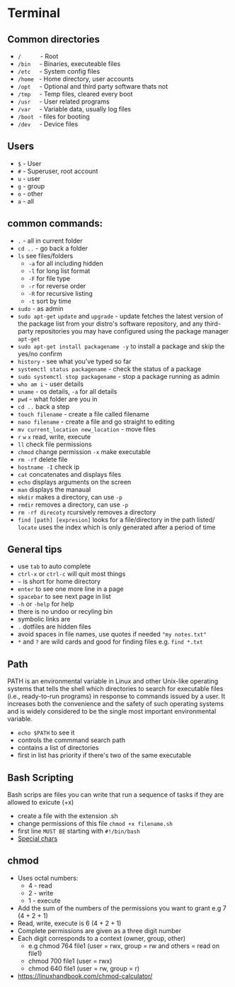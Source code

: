 # Terminal

## Common directories
- `/` &nbsp;&nbsp;&nbsp;&nbsp;&nbsp;&nbsp;&nbsp;&nbsp;&nbsp;&nbsp;- Root  
- `/bin` &nbsp;&nbsp;&nbsp;&nbsp;- Binaries, executeable files
- `/etc` &nbsp;&nbsp;&nbsp;&nbsp;- System config files
- `/home` &nbsp;&nbsp;- Home directory, user accounts
- `/opt` &nbsp;&nbsp;&nbsp;&nbsp;- Optional and third party software thats not
- `/tmp` &nbsp;&nbsp;&nbsp;&nbsp;- Temp files, cleared every boot
- `/usr` &nbsp;&nbsp;&nbsp;&nbsp;- User related programs
- `/var` &nbsp;&nbsp;&nbsp;&nbsp;- Variable data, usually log files
- `/boot` &nbsp;&nbsp;- files for booting
- `/dev` &nbsp;&nbsp;&nbsp;&nbsp;- Device files

## Users
- `$` - User
- `#` - Superuser, root account
- `u` - user
- `g` - group
- `o` - other
- `a` - all

## common commands:
- `.` - all in current folder
- `cd ..` - go back a folder
- `ls` see files/folders
    - `-a` for all including hidden
    - `-l` for long list format
    - `-F` for file type
    - `-r` for reverse order
    - `-R` for recursive listing
    - `-t` sort by time
- `sudo` - as admin
- `sudo apt-get` `update` and `upgrade` - update fetches the latest version of the package list from your distro's software repository, and any third-party repositories you may have configured using the package manager `apt-get`
- `sudo apt-get install packagename -y` to install a package and skip the yes/no confirm
- `history` - see what you've typed so far
- `systemctl status packagename` - check the status of a package 
- `sudo systemctl stop packagename` - stop a package running as admin
- `who am i` - user details
- `uname` - os details, `-a` for all details
- `pwd` -  what folder are you in
- `cd ..` back a step
- `touch filename` - create a file called filename
- `nano filename` - create a file and go straight to editing
- `mv current_location new_location` - move files 
- `r` `w` `x` read, write, execute
- `ll` check file permissions
- `chmod` change permission `-x` make executable
- `rm -rf` delete file
- `hostname -I` check ip
- `cat` concatenates and displays files
- `echo` displays arguments on the screen
- `man` displays the manaual
- `mkdir` makes a directory, can use `-p`
- `rmdir` removes a directory, can use `-p`
- `rm -rf direcoty` rcursively removes a directory
- `find [path] [expresion]` looks for a file/directory in the path listed/ `locate` uses the index which is only generated after a period of time


## General tips
- use `tab` to auto complete
- `ctrl-x` or `ctrl-c` will quit most things
- `~` is short for home directory
- `enter` to see one more line in a page
- `spacebar` to see next page in list
- `-h` or `-help` for help
- there is no undoo or recyling bin
- symbolic links are 
- `.` dotfiles are hidden files
- avoid spaces in file names, use quotes if needed `"my notes.txt"`
- `*` and `?` are wild cards and good for finding files e.g. `find *.txt`


## Path
PATH is an environmental variable in Linux and other Unix-like operating systems that tells the shell which directories to search for executable files (i.e., ready-to-run programs) in response to commands issued by a user. It increases both the convenience and the safety of such operating systems and is widely considered to be the single most important environmental variable. 
- `echo $PATH` to see it
- controls the commmand search path
- contains a list of directories
- first in list has priority if there's two of the same executable 


## Bash Scripting  
Bash scrips are files you can write that run a sequence of tasks if they are allowed to exicute (+x)
- create a file with the extension .sh
- change permissions of this file `chmod +x filename.sh`
- first line `MUST BE` starting with `#!/bin/bash`
- [Special chars](howtogeek.com/439199/15-special-characters-you-need-to-know-for-bash/)

## chmod
- Uses octal numbers:
    - 4 - read
    - 2 - write
    - 1 - execute
- Add the sum of the numbers of the permissions you want to grant e.g 7 (4 + 2 + 1)
- Read, write, execute is 6 (4 + 2 + 1)
- Complete permissions are given as a three digit number
- Each digit corresponds to a context (owner, group, other)
    - e.g chmod 764 file1 (user = rwx, group = rw and others = read on file1)
    - chmod 700 file1 (user = rwx)
    - chmod 640 file1 (user = rw, group = r)
- https://linuxhandbook.com/chmod-calculator/
